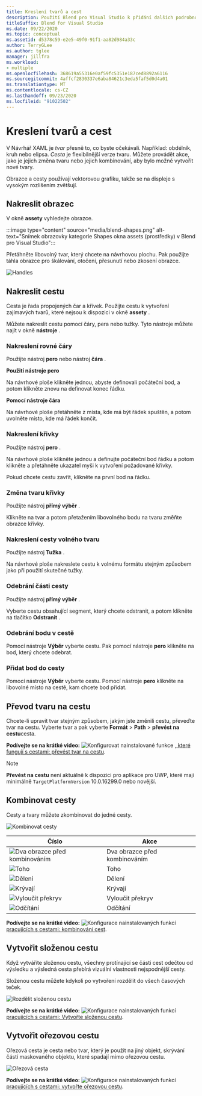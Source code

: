 ```yaml
---
title: Kreslení tvarů a cest
description: Použití Blend pro Visual Studio k přidání dalších podrobností k tvarům a cestám
titleSuffix: Blend for Visual Studio
ms.date: 09/22/2020
ms.topic: conceptual
ms.assetid: d5378c59-e2e5-49f0-91f1-aa82d984a33c
author: TerryGLee
ms.author: tglee
manager: jillfra
ms.workload:
- multiple
ms.openlocfilehash: 368619a55316e0af59fc5351e187ced8892a6116
ms.sourcegitcommit: 4affcf2830337e6aba84621c3eda5faf5d0d4a01
ms.translationtype: MT
ms.contentlocale: cs-CZ
ms.lasthandoff: 09/23/2020
ms.locfileid: "91022502"
---
```

# <a name="draw-shapes-and-paths"></a>Kreslení tvarů a cest

V Návrhář XAML je *tvar* přesně to, co byste očekávali. Například: obdélník, kruh nebo elipsa. *Cesta* je flexibilnější verze tvaru. Můžete provádět akce, jako je jejich změna tvaru nebo jejich kombinování, aby bylo možné vytvořit nové tvary.

Obrazce a cesty používají vektorovou grafiku, takže se na displeje s vysokým rozlišením zvětšují.

## <a name="draw-a-shape"></a>Nakreslit obrazec

V okně **assety** vyhledejte obrazce.

:::image type="content" source="media/blend-shapes.png" alt-text="Snímek obrazovky kategorie Shapes okna assets (prostředky) v Blend pro Visual Studio":::

Přetáhněte libovolný tvar, který chcete na návrhovou plochu. Pak použijte táhla obrazce pro škálování, otočení, přesunutí nebo zkosení obrazce.

![Handles](../designers/media/84261e83-3091-4490-ab58-4218b188439e.png)

## <a name="draw-a-path"></a>Nakreslit cestu

Cesta je řada propojených čar a křivek. Použijte cestu k vytvoření zajímavých tvarů, které nejsou k dispozici v okně **assety** .

Můžete nakreslit cestu pomocí čáry, pera nebo tužky. Tyto nástroje můžete najít v okně **nástroje** .

### <a name="draw-a-straight-line"></a>Nakreslení rovné čáry

Použijte nástroj **pero** nebo nástroj **čára** .

**Použití nástroje pero**

Na návrhové ploše klikněte jednou, abyste definovali počáteční bod, a potom klikněte znovu na definovat konec řádku.

**Pomocí nástroje čára**

Na návrhové ploše přetáhněte z místa, kde má být řádek spuštěn, a potom uvolněte místo, kde má řádek končit.

### <a name="draw-a-curve"></a>Nakreslení křivky

Použijte nástroj **pero** .

Na návrhové ploše klikněte jednou a definujte počáteční bod řádku a potom klikněte a přetáhněte ukazatel myši k vytvoření požadované křivky.

Pokud chcete cestu zavřít, klikněte na první bod na řádku.

### <a name="change-the-shape-of-a-curve"></a>Změna tvaru křivky

Použijte nástroj **přímý výběr** .

Klikněte na tvar a potom přetažením libovolného bodu na tvaru změňte obrazce křivky.

### <a name="draw-a-free-form-path"></a>Nakreslení cesty volného tvaru

Použijte nástroj **Tužka** .

Na návrhové ploše nakreslete cestu k volnému formátu stejným způsobem jako při použití skutečné tužky.

### <a name="remove-part-of-a-path"></a>Odebrání části cesty

Použijte nástroj **přímý výběr** .

Vyberte cestu obsahující segment, který chcete odstranit, a potom klikněte na tlačítko **Odstranit** .

### <a name="remove-a-point-in-a-path"></a>Odebrání bodu v cestě

Pomocí nástroje **Výběr** vyberte cestu. Pak pomocí nástroje **pero** klikněte na bod, který chcete odebrat.

### <a name="add-a-point-to-a-path"></a>Přidat bod do cesty

Pomocí nástroje **Výběr** vyberte cestu. Pomocí nástroje **pero** klikněte na libovolné místo na cestě, kam chcete bod přidat.

## <a name="convert-a-shape-to-a-path"></a>Převod tvaru na cestu

Chcete-li upravit tvar stejným způsobem, jakým jste změnili cestu, převeďte tvar na cestu. Vyberte tvar a pak vyberte **Formát**  >  **Path**  >  **převést na cestu**cesta.

**Podívejte se na krátké video:** ![ Konfigurovat nainstalované funkce ](../designers/media/bldadminconsoleinitialconfigicon.png) [, které fungují s cestami: převést tvar na cestu](https://www.youtube.com/watch?v=Io5bC0-nH6Q#t=147).

> [!NOTE]
> **Převést na cestu** není aktuálně k dispozici pro aplikace pro UWP, které mají minimálně `TargetPlatformVersion` 10.0.16299.0 nebo novější.

## <a name="combine-paths"></a>Kombinovat cesty

Cesty a tvary můžete zkombinovat do jedné cesty.

![Kombinovat cesty](../designers/media/2df17a5d-a338-4ef4-96c5-dae51cc1ca8a.png)

|Číslo|Akce|
|-|-|
|![Dva obrazce před kombinováním](../designers/media/b1_1.png)|Dva obrazce před kombinováním|
|![Toho](../designers/media/b1_2.png)|Toho|
|![Dělení](../designers/media/b1_3.png)|Dělení|
|![Krývají](../designers/media/b1_4.png)|Krývají|
|![Vyloučit překryv](../designers/media/b1_5.png)|Vyloučit překryv|
|![Odčítání](../designers/media/b1_6.png)|Odčítání|

**Podívejte se na krátké video:** ![ Konfigurace nainstalovaných funkcí ](../designers/media/bldadminconsoleinitialconfigicon.png) [pracujících s cestami: kombinování cest](https://www.youtube.com/watch?v=Io5bC0-nH6Q#t=195).

## <a name="create-a-compound-path"></a>Vytvořit složenou cestu

Když vytváříte složenou cestu, všechny protínající se části cest odečtou od výsledku a výsledná cesta přebírá vizuální vlastnosti nejspodnější cesty.

Složenou cestu můžete kdykoli po vytvoření rozdělit do všech časových teček.

![Rozdělit složenou cestu](../designers/media/2157a8aa-d9a7-4de4-8de5-b10d28f08a84.png)

**Podívejte se na krátké video:** ![ Konfigurace nainstalovaných funkcí ](../designers/media/bldadminconsoleinitialconfigicon.png) [pracujících s cestami: Vytvořte složenou cestu](https://www.youtube.com/watch?v=Io5bC0-nH6Q).

## <a name="create-a-clipping-path"></a>Vytvořit ořezovou cestu

Ořezová cesta je cesta nebo tvar, který je použit na jiný objekt, skrývání částí maskovaného objektu, které spadají mimo ořezovou cestu.

![Ořezová cesta](../designers/media/22471e98-a841-4f39-a3ef-36090cf5a625.png)

**Podívejte se na krátké video:** ![ Konfigurace nainstalovaných funkcí ](../designers/media/bldadminconsoleinitialconfigicon.png) [pracujících s cestami: vytvořte ořezovou cestu](https://www.youtube.com/watch?v=Io5bC0-nH6Q#t=232).
